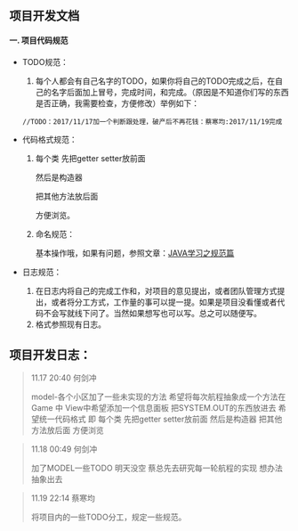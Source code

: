 ## 项目开发文档
#### 一. 项目代码规范
- TODO规范：
  1. 每个人都会有自己名字的TODO，如果你将自己的TODO完成之后，在自己的名字后面加上冒号，完成时间，和完成。（原因是不知道你们写的东西是否正确，我需要检查，方便修改）举例如下：
   ```
   //TODO：2017/11/17加一个判断跟处理，破产后不再花钱：蔡寒均:2017/11/19完成
   ```

- 代码格式规范：
   1. 每个类 先把getter setter放前面 

      然后是构造器 

      把其他方法放后面 

      方便浏览。

   2. 命名规范：

      基本操作哦，如果有问题，参照文章：[JAVA学习之规范篇](http://www.jianshu.com/p/45325263c17d)

- 日志规范：

   1. 在日志内将自己的完成工作和，对项目的意见提出，或者团队管理方式提出，或者将分工方式，工作量的事可以提一提。如果是项目没看懂或者代码不会写就线下问了。当然如果想写也可以写。总之可以随便写。
   2. 格式参照现有日志。


## 项目开发日志：

> 11.17	20:40	何剑冲
>
> model-各个小区加了一些未实现的方法 希望将每次航程抽象成一个方法在Game 中 View中希望添加一个信息面板 把SYSTEM.OUT的东西放进去
> 希望统一代码格式 即 每个类 先把getter setter放前面 然后是构造器 把其他方法放后面 方便浏览

>11.18	00:49	何剑冲
>
>加了MODEL一些TODO 明天没空 蔡总先去研究每一轮航程的实现 想办法抽象出去

> 11.19	22:14	蔡寒均
>
> 将项目内的一些TODO分工，规定一些规范。

